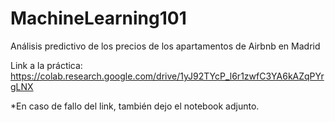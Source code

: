# MachineLearning101

Análisis predictivo de los precios de los apartamentos de Airbnb en Madrid

Link a la práctica: https://colab.research.google.com/drive/1yJ92TYcP_l6r1zwfC3YA6kAZqPYrgLNX

*En caso de fallo del link, también dejo el notebook adjunto.
